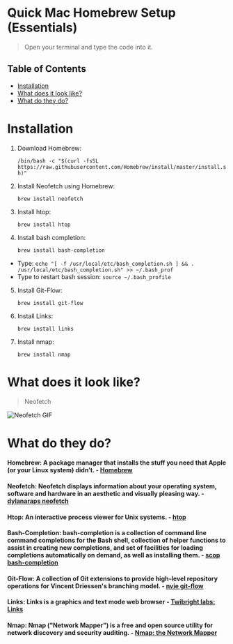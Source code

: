 # Quick Mac Homebrew Setup (Essentials)

> Open your terminal and type the code into it.

## Table of Contents 
- [Installation](#Installation)
- [What does it look like?](#What-does-it-look-like)
- [What do they do?](#What-do-they-do)
# Installation 
1. Download Homebrew: <p>`/bin/bash -c "$(curl -fsSL https://raw.githubusercontent.com/Homebrew/install/master/install.sh)"`</p>
2. Install Neofetch using Homebrew: <p>`brew install neofetch`</p>
3. Install htop: <p>`brew install htop`</p>
4. Install bash completion: <p>`brew install bash-completion`</p>

 - Type: `echo "[ -f /usr/local/etc/bash_completion.sh ] && . /usr/local/etc/bash_completion.sh" >> ~/.bash_prof`
 - Type to restart bash session: `source ~/.bash_profile`
5. Install Git-Flow: <p>`brew install git-flow`</p>
6. Install Links: <p>`brew install links`</p>
7. Install nmap: <p>`brew install nmap`</p>

# **What does it look like?**
> Neofetch

![Neofetch GIF](http://g.recordit.co/Pm0fA9CobC.gif)

# What do they do?
#### Homebrew: A package manager that installs the stuff you need that Apple (or your Linux system) didn’t. - <a href="https://brew.sh/" target="_blank">Homebrew</a> 
#### Neofetch: Neofetch displays information about your operating system, software and hardware in an aesthetic and visually pleasing way. - <a href="https://github.com/dylanaraps/neofetch" target="_blank">dylanaraps neofetch</a>
#### Htop: An interactive process viewer for Unix systems. - <a href="https://hisham.hm/htop/" target="_blank">htop</a>
#### Bash-Completion: bash-completion is a collection of command line command completions for the Bash shell, collection of helper functions to assist in creating new completions, and set of facilities for loading completions automatically on demand, as well as installing them. - <a href="https://github.com/scop/bash-completion" target="_blank">scop bash-completion</a>
#### Git-Flow: A collection of Git extensions to provide high-level repository operations for Vincent Driessen's branching model. - <a href="https://github.com/nvie/gitflow" target="_blank">nvie git-flow</a> 
#### Links: Links is a graphics and text mode web browser - <a href="http://links.twibright.com/" target="_blank">Twibright labs: Links</a>
#### Nmap: Nmap ("Network Mapper") is a free and open source utility for network discovery and security auditing. - <a href ="https://nmap.org/" target="_blank">Nmap: the Network Mapper</a>
